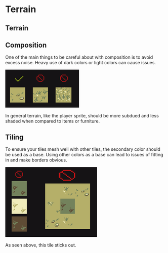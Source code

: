 # Terrain
## Terrain

## Composition
One of the main things to be careful about with composition is to avoid excess noise. Heavy use of dark colors or light colors can cause issues. 

![grass](image/grass.png)

In general terrain, like the player sprite, should be more subdued and less shaded when compared to items or furniture. 

## Tiling
To ensure your tiles mesh well with other tiles, the secondary color should be used as a base. Using other colors as a base can lead to issues of fitting in and make borders obvious.

![grass_tones](image/grass_tones.png)

As seen above, this tile sticks out. 
